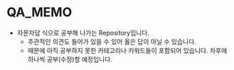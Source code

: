 # QA_MEMO

- 자문자답 식으로 공부해 나가는 Repository입니다.
  - 주관적인 의견도 들어가 있을 수 있어 옳은 답이 아닐 수 있습니다.
  - 때문에 아직 공부하지 못한 카테고리나 키워드들이 포함되어 있습니다. 차후에 하나씩 공부(수정)할 예정입니다.
